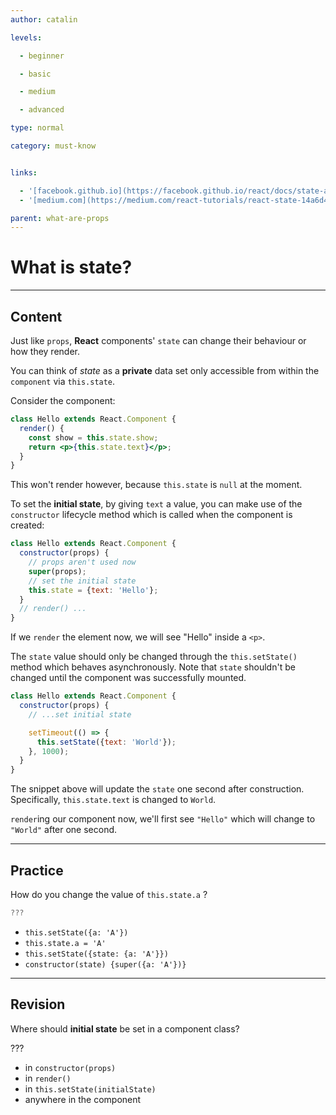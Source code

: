 ```yaml
---
author: catalin

levels:

  - beginner

  - basic

  - medium

  - advanced

type: normal

category: must-know


links:

  - '[facebook.github.io](https://facebook.github.io/react/docs/state-and-lifecycle.html){website}'
  - '[medium.com](https://medium.com/react-tutorials/react-state-14a6d4f736f5#.8vf5a6ngz){website}'

parent: what-are-props
---
```


# What is **state**?

---
## Content

Just like `props`, **React** components' `state` can change their behaviour or how they render.

You can think of *state* as a **private** data set only accessible from within the `component` via `this.state`.

Consider the component:
```jsx
class Hello extends React.Component {
  render() {
    const show = this.state.show;
    return <p>{this.state.text}</p>;
  }
}
```

This won't render however, because `this.state` is `null` at the moment.

To set the **initial state**, by giving `text` a value, you can make use of the `constructor` lifecycle method which is called when the component is created:
```jsx
class Hello extends React.Component {
  constructor(props) {
    // props aren't used now
    super(props);
    // set the initial state
    this.state = {text: 'Hello'};
  }
  // render() ...
}
```

If we `render` the element now, we will see "Hello" inside a `<p>`.

The `state` value should only be changed through the `this.setState()` method which behaves asynchronously.
Note that `state` shouldn't be changed until the component was successfully mounted.

```jsx
class Hello extends React.Component {
  constructor(props) {
    // ...set initial state

    setTimeout(() => {
      this.setState({text: 'World'});
    }, 1000);
  }
}
```  

The snippet above will update the `state` one second after construction. Specifically, `this.state.text` is changed to `World`.

`render`ing our component now, we'll first see `"Hello"` which will change to `"World"` after one second.

---
## Practice

How do you change the value of `this.state.a` ?

```jsx
???
```


* `this.setState({a: 'A'})`
* `this.state.a = 'A'`
* `this.setState({state: {a: 'A'}})`
* `constructor(state) {super({a: 'A'})}`

---
## Revision

Where should **initial state** be set in a component class?

???


* in `constructor(props)`
* in `render()`
* in `this.setState(initialState)`
* anywhere in the component

